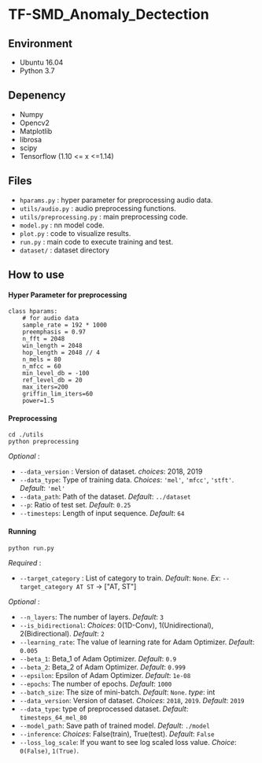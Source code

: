 # TF-SMD_Anomaly_Dectection

## Environment
- Ubuntu 16.04
- Python 3.7

## Depenency
- Numpy
- Opencv2
- Matplotlib
- librosa
- scipy
- Tensorflow (1.10 <= x <=1.14)

## Files
- `hparams.py` : hyper parameter for preprocessing audio data.
- `utils/audio.py` : audio preprocessing functions.
- `utils/preprocessing.py` : main preprocessing code.
- `model.py` : nn model code.
- `plot.py` : code to visualize results.
- `run.py` : main code to execute training and test.
- `dataset/` : dataset directory

## How to use
#### Hyper Parameter for preprocessing
```
class hparams:
    # for audio data
    sample_rate = 192 * 1000
    preemphasis = 0.97
    n_fft = 2048
    win_length = 2048
    hop_length = 2048 // 4
    n_mels = 80
    n_mfcc = 60
    min_level_db = -100
    ref_level_db = 20
    max_iters=200
    griffin_lim_iters=60
    power=1.5
```
#### Preprocessing
```
cd ./utils
python preprocessing
```

*Optional* :  
- `--data_version` : Version of dataset. *choices*: 2018, 2019
- `--data_type`: Type of training data. *Choices*: `'mel'`, `'mfcc'`, `'stft'`. *Default*: `'mel'`
- `--data_path`: Path of the dataset. *Default*: `../dataset`
- `--p`: Ratio of test set. *Default*: `0.25`
- `--timesteps`: Length of input sequence. *Default*: `64`
#### Running
```
python run.py
```

*Required* :
- `--target_category` : List of category to train. *Default*: `None`. *Ex*: `--target_category AT ST` -> ["AT, ST"]

*Optional* :  
- `--n_layers`: The number of layers. *Default*: `3`
- `--is_bidirectional`: *Choices*: 0(1D-Conv), 1(Unidirectional), 2(Bidirectional). *Default*: `2`
- `--learning_rate`: The value of learning rate for Adam Optimizer. *Default*: `0.005`
- `--beta_1`: Beta_1 of Adam Optimizer. *Default*: `0.9`
- `--beta_2`: Beta_2 of Adam Optimizer. *Default*: `0.999`
- `--epsilon`: Epsilon of Adam Optimizer. *Default*: `1e-08`
- `--epochs`: The number of epochs. *Default*: `1000`
- `--batch_size`: The size of mini-batch. *Default*: `None`. *type*: int
- `--data_version`: Version of dataset. *Choices*: `2018`, `2019`. *Default*: `2019`
- `--data_type`: type of preprocessed dataset. *Default*: `timesteps_64_mel_80`
- `--model_path`: Save path of trained model. *Default*: `./model`
- `--inference`: *Choices*: False(train), True(test). *Default*: `False`
- `--loss_log_scale`: If you want to see log scaled loss value. *Choice*: `0(False)`, `1(True)`.
